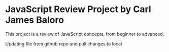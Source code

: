 # JavaScript Review Project by Carl James Baloro
This project  is a review of JavaScript concepts, from beginner to advanced.

Updating file from github repo and pull changes to local
